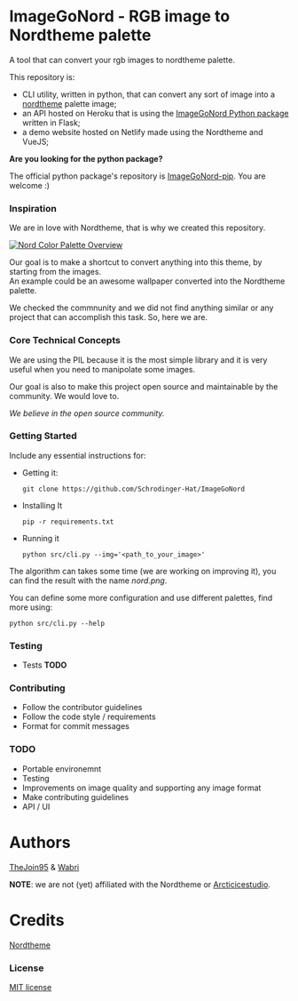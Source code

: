 # ImageGoNord - RGB image to Nordtheme palette
A tool that can convert your rgb images to nordtheme palette.

This repository is:
- CLI utility, written in python, that can convert any sort of image into a [nordtheme](https://github.com/arcticicestudio/nord) palette image;
- an API hosted on Heroku that is using the [ImageGoNord Python package](https://github.com/Schrodinger-Hat/ImageGoNord-pip) written in Flask;
- a demo website hosted on Netlify made using the Nordtheme and VueJS;

**Are you looking for the python package?**

The official python package's repository is [ImageGoNord-pip](https://github.com/Schrodinger-Hat/ImageGoNord-pip). You are welcome :)

<!--
@TODO
- Describe very briefly but clearly what the project does.
- State if it is out-of-the-box user-friendly, so it’s clear to the user.
- List its most useful/innovative/noteworthy features.
- State its goals/what problem(s) it solves.
- Note and briefly describe any key concepts (technical, philosophical, or both) important to the user’s understanding.
- Link to any supplementary blog posts or project main pages.
- Note its development status.
- Include badges.
- If possible, include screenshots and demo videos.
-->

### Inspiration

We are in love with Nordtheme, that is why we created this repository.

[![Nord Color Palette Overview](https://raw.githubusercontent.com/arcticicestudio/nord-docs/develop/assets/images/nord/repository-color-palettes.svg?sanitize=true)](https://www.nordtheme.com/docs/colors-and-palettes)

Our goal is to make a shortcut to convert anything into this theme, by starting from the images.
<br>An example could be an awesome wallpaper converted into the Nordtheme palette.

We checked the commnunity and we did not find anything similar or any project that can accomplish this task. So, here we are.

### Core Technical Concepts

We are using the PIL because it is the most simple library and it is very useful when you need to manipolate some images.

Our goal is also to make this project open source and maintainable by the community. We would love to.

*We believe in the open source community.*

### Getting Started

Include any essential instructions for:

- Getting it:
  ```
  git clone https://github.com/Schrodinger-Hat/ImageGoNord
  ```
- Installing It
  ```
  pip -r requirements.txt
  ```
- Running it
  ```
  python src/cli.py --img='<path_to_your_image>' 
  ```

The algorithm can takes some time (we are working on improving it), you can find the result with the name *nord.png*.

You can define some more configuration and use different palettes, find more using:

```
python src/cli.py --help
```

### Testing
- Tests **TODO**

### Contributing
- Follow the contributor guidelines
- Follow the code style / requirements
- Format for commit messages

### TODO
- Portable environemnt
- Testing
- Improvements on image quality and supporting any image format
- Make contributing guidelines
- API / UI

# Authors

[TheJoin95](https://github.com/TheJoin95) & [Wabri](https://github.com/Wabri)

**NOTE**: we are not (yet) affiliated with the Nordtheme or [Arcticicestudio](https://github.com/arcticicestudio).

# Credits

[Nordtheme](https://www.nordtheme.com/)

### License

[MIT license](https://github.com/Schrodinger-Hat/ImageGoNord/blob/master/LICENSE)
